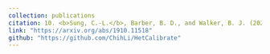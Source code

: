 ```yaml
---
collection: publications
citation: 10. <b>Sung, C.-L.</b>, Barber, B. D., and Walker, B. J. (2022). Calibration of inexact computer models with heteroscedastic errors. <i>SIAM/ASA Journal on Uncertainty Quantification</i>, in press.
link: "https://arxiv.org/abs/1910.11518"
github: "https://github.com/ChihLi/HetCalibrate"
---
```

